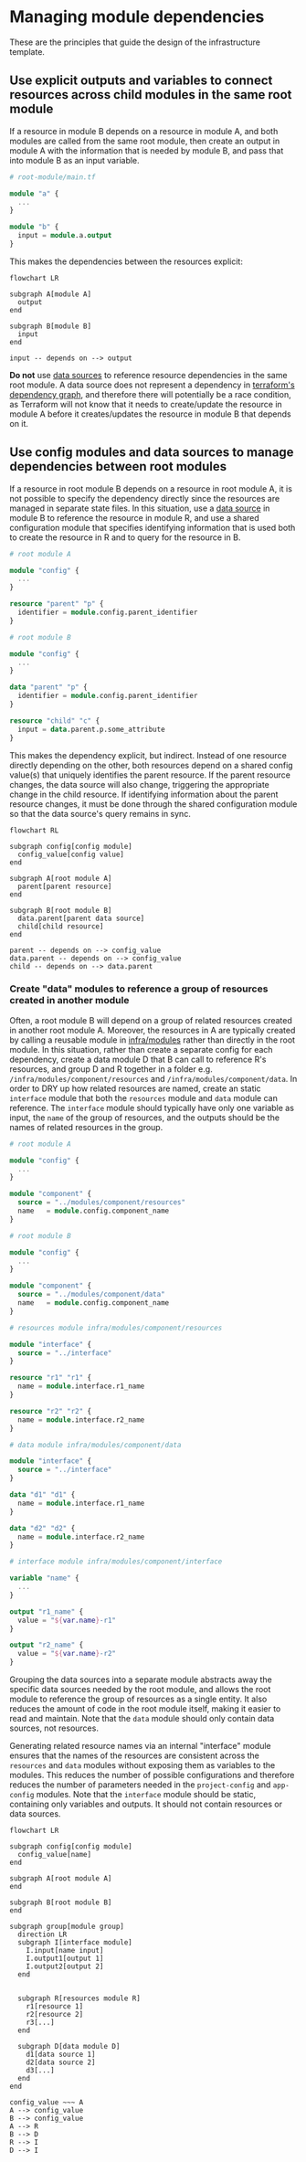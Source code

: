 # Managing module dependencies

These are the principles that guide the design of the infrastructure template.

## Use explicit outputs and variables to connect resources across child modules in the same root module

If a resource in module B depends on a resource in module A, and both modules are called from the same root module, then create an output in module A with the information that is needed by module B, and pass that into module B as an input variable.

```terraform
# root-module/main.tf

module "a" {
  ...
}

module "b" {
  input = module.a.output
}
```

This makes the dependencies between the resources explicit:

```mermaid
flowchart LR

subgraph A[module A]
  output
end

subgraph B[module B]
  input
end

input -- depends on --> output
```

**Do not** use [data sources](https://developer.hashicorp.com/terraform/language/data-sources) to reference resource dependencies in the same root module. A data source does not represent a dependency in [terraform's dependency graph](https://developer.hashicorp.com/terraform/internals/graph), and therefore there will potentially be a race condition, as Terraform will not know that it needs to create/update the resource in module A before it creates/updates the resource in module B that depends on it.

## Use config modules and data sources to manage dependencies between root modules

If a resource in root module B depends on a resource in root module A, it is not possible to specify the dependency directly since the resources are managed in separate state files. In this situation, use a [data source](https://developer.hashicorp.com/terraform/language/data-sources) in module B to reference the resource in module R, and use a shared configuration module that specifies identifying information that is used both to create the resource in R and to query for the resource in B.

```terraform
# root module A

module "config" {
  ...
}

resource "parent" "p" {
  identifier = module.config.parent_identifier
}
```

```terraform
# root module B

module "config" {
  ...
}

data "parent" "p" {
  identifier = module.config.parent_identifier
}

resource "child" "c" {
  input = data.parent.p.some_attribute
}
```

This makes the dependency explicit, but indirect. Instead of one resource directly depending on the other, both resources depend on a shared config value(s) that uniquely identifies the parent resource. If the parent resource changes, the data source will also change, triggering the appropriate change in the child resource. If identifying information about the parent resource changes, it must be done through the shared configuration module so that the data source's query remains in sync.

```mermaid
flowchart RL

subgraph config[config module]
  config_value[config value]
end

subgraph A[root module A]
  parent[parent resource]
end

subgraph B[root module B]
  data.parent[parent data source]
  child[child resource]
end

parent -- depends on --> config_value
data.parent -- depends on --> config_value
child -- depends on --> data.parent
```

### Create "data" modules to reference a group of resources created in another module

Often, a root module B will depend on a group of related resources created in another root module A. Moreover, the resources in A are typically created by calling a reusable module in [infra/modules](/infra/modules/) rather than directly in the root module. In this situation, rather than create a separate config for each dependency, create a data module D that B can call to reference R's resources, and group D and R together in a folder e.g. `/infra/modules/component/resources` and `/infra/modules/component/data`. In order to DRY up how related resources are named, create an static `interface` module that both the `resources` module and `data` module can reference. The `interface` module should typically have only one variable as input, the `name` of the group of resources, and the outputs should be the names of related resources in the group.

```terraform
# root module A

module "config" {
  ...
}

module "component" {
  source = "../modules/component/resources"
  name   = module.config.component_name
}
```

```terraform
# root module B

module "config" {
  ...
}

module "component" {
  source = "../modules/component/data"
  name   = module.config.component_name
}
```

```terraform
# resources module infra/modules/component/resources

module "interface" {
  source = "../interface"
}

resource "r1" "r1" {
  name = module.interface.r1_name
}

resource "r2" "r2" {
  name = module.interface.r2_name
}
```

```terraform
# data module infra/modules/component/data

module "interface" {
  source = "../interface"
}

data "d1" "d1" {
  name = module.interface.r1_name
}

data "d2" "d2" {
  name = module.interface.r2_name
}
```

```terraform
# interface module infra/modules/component/interface

variable "name" {
  ...
}

output "r1_name" {
  value = "${var.name}-r1"
}

output "r2_name" {
  value = "${var.name}-r2"
}
```

Grouping the data sources into a separate module abstracts away the specific data sources needed by the root module, and allows the root module to reference the group of resources as a single entity. It also reduces the amount of code in the root module itself, making it easier to read and maintain. Note that the `data` module should only contain data sources, not resources.

Generating related resource names via an internal "interface" module ensures that the names of the resources are consistent across the `resources` and `data` modules without exposing them as variables to the modules. This reduces the number of possible configurations and therefore reduces the number of parameters needed in the `project-config` and `app-config` modules. Note that the `interface` module should be static, containing only variables and outputs. It should not contain resources or data sources.

```mermaid
flowchart LR

subgraph config[config module]
  config_value[name]
end

subgraph A[root module A]
end

subgraph B[root module B]
end

subgraph group[module group]
  direction LR
  subgraph I[interface module]
    I.input[name input]
    I.output1[output 1]
    I.output2[output 2]
  end


  subgraph R[resources module R]
    r1[resource 1]
    r2[resource 2]
    r3[...]
  end

  subgraph D[data module D]
    d1[data source 1]
    d2[data source 2]
    d3[...]
  end
end

config_value ~~~ A
A --> config_value
B --> config_value
A --> R
B --> D
R --> I
D --> I
```
